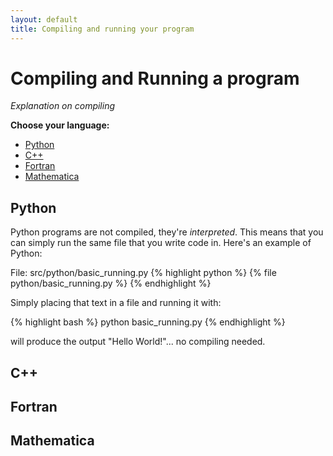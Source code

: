 ```yaml
---
layout: default
title: Compiling and running your program
---
```


# Compiling and Running a program

*Explanation on compiling*

**Choose your language:**

* [Python](#python)
* [C++](#cpp)
* [Fortran](#fortran)
* [Mathematica](#mathematica)

<a name="python"></a>
## Python

Python programs are not compiled, they're *interpreted*.  This means that you can simply run the same file that you write code in.  Here's an example of Python:

File: src/python/basic_running.py
{% highlight python %}
{% file python/basic_running.py %}
{% endhighlight %}

Simply placing that text in a file and running it with:

{% highlight bash %}
python basic_running.py
{% endhighlight %}

will produce the output "Hello World!"... no compiling needed.

<a name="cpp"></a>
## C++

<a name="fortran"></a>
## Fortran

<a name="mathematica"></a>
## Mathematica
